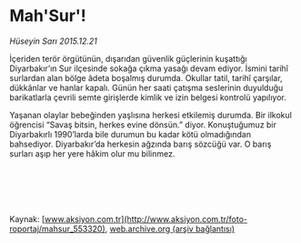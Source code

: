 # Mah'Sur'!

*Hüseyin Sarı 2015.12.21*

<div class="pNewsDetailMainContent ctx_content" itemprop="articleBody">
 <p>
  İçeriden terör örgütünün, dışarıdan güvenlik güçlerinin kuşattığı Diyarbakır’ın Sur ilçesinde sokağa çıkma yasağı devam ediyor. İsmini tarihî surlardan alan bölge âdeta boşalmış durumda. Okullar tatil, tarihî çarşılar, dükkânlar ve hanlar kapalı. Günün her saati çatışma seslerinin duyulduğu barikatlarla çevrili semte girişlerde kimlik ve izin belgesi kontrolü yapılıyor.
 </p>
 <p>
  Yaşanan olaylar bebeğinden yaşlısına herkesi etkilemiş durumda. Bir ilkokul öğrencisi “Savaş bitsin, herkes evine dönsün.” diyor. Konuştuğumuz bir Diyarbakırlı 1990’larda bile durumun bu kadar kötü olmadığından bahsediyor. Diyarbakır’da herkesin ağzında barış sözcüğü var. O barış surları aşıp her yere hâkim olur mu bilinmez.
 </p>
 <p>
  <img alt="" src="http://web.archive.org/web/20160130074951im_/http://medya.aksiyon.com.tr//aksiyon/2015/12/21/573871.jpg "/>
 </p>
 <p>
  <img alt="" src="http://web.archive.org/web/20160130074951im_/http://medya.aksiyon.com.tr//aksiyon/2015/12/21/573872.jpg "/>
 </p>
 <p>
  <img alt="" src="http://web.archive.org/web/20160130074951im_/http://medya.aksiyon.com.tr//aksiyon/2015/12/21/573873.jpg "/>
 </p>
 <p>
  <img alt="" src="http://web.archive.org/web/20160130074951im_/http://medya.aksiyon.com.tr//aksiyon/2015/12/21/573874.jpg "/>
 </p>
 <p>
  <img alt="" src="http://web.archive.org/web/20160130074951im_/http://medya.aksiyon.com.tr//aksiyon/2015/12/21/573875.jpg "/>
 </p>
 <p>
  <img alt="" src="http://web.archive.org/web/20160130074951im_/http://medya.aksiyon.com.tr//aksiyon/2015/12/21/573876.jpg "/>
 </p>
</div>


Kaynak: [www.aksiyon.com.tr](http://www.aksiyon.com.tr/foto-roportaj/mahsur_553320), [web.archive.org (arşiv bağlantısı)](http://web.archive.org/web/20160130074951/http://www.aksiyon.com.tr/foto-roportaj/mahsur_553320)
